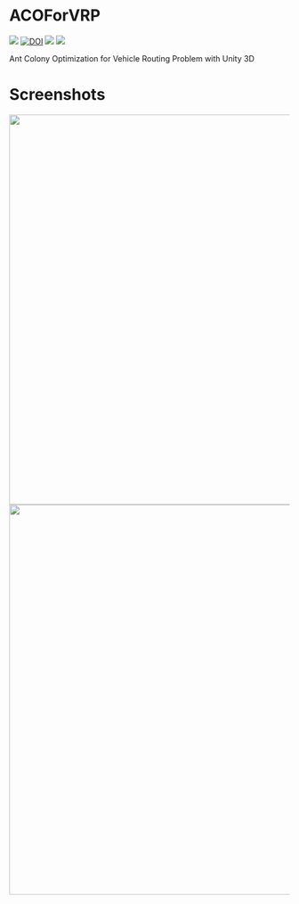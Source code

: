 # ACOForVRP
<img src="https://img.shields.io/github/license/frangam/ACOForVRP.svg"> [![DOI](https://zenodo.org/badge/DOI/10.5281/zenodo.7742145.svg)](https://doi.org/10.5281/zenodo.7742145)  <img src="https://img.shields.io/github/release/frangam/ACOForVRP.svg"/> <img src="https://img.shields.io/github/downloads/frangam/ACOForVRP/total.svg"/>

Ant Colony Optimization for Vehicle Routing Problem with Unity 3D

# Screenshots
<img src="http://i.imgur.com/GJnct1D.jpg" width="700"/>
<img src="http://i.imgur.com/w8jJuo4.jpg" width="700"/>
